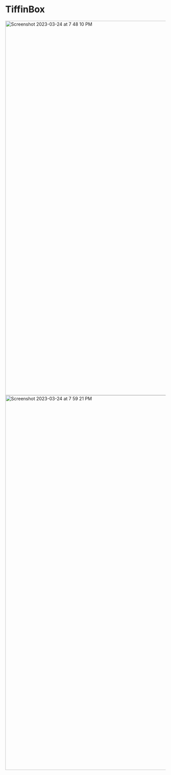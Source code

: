 # TiffinBox

<img width="1175" alt="Screenshot 2023-03-24 at 7 48 10 PM" src="https://user-images.githubusercontent.com/31673628/227656763-c9a3bd06-1e48-4ed0-8cd0-d03794010f32.png">

<img width="1176" alt="Screenshot 2023-03-24 at 7 59 21 PM" src="https://user-images.githubusercontent.com/31673628/227658589-7bae7c9c-33c8-4297-9c9e-bf4bee2d62d0.png">
